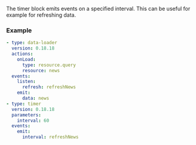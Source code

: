 The timer block emits events on a specified interval. This can be useful for example for refreshing
data.

### Example

```yaml
- type: data-loader
  version: 0.18.18
  actions:
    onLoad:
      type: resource.query
      resource: news
  events:
    listen:
      refresh: refreshNews
    emit:
      data: news
- type: timer
  version: 0.18.18
  parameters:
    interval: 60
  events:
    emit:
      interval: refreshNews
```
